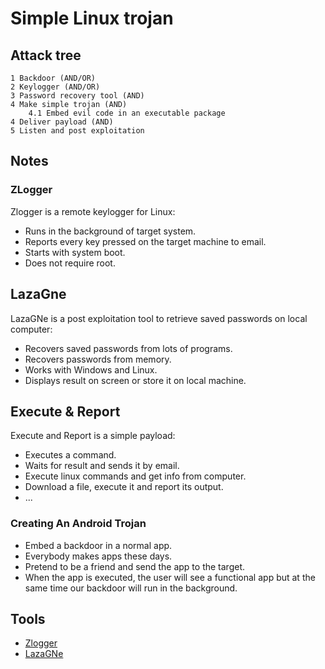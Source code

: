 # Simple Linux trojan

## Attack tree
```text
1 Backdoor (AND/OR)
2 Keylogger (AND/OR)
3 Password recovery tool (AND)
4 Make simple trojan (AND)
    4.1 Embed evil code in an executable package
4 Deliver payload (AND)
5 Listen and post exploitation
```

## Notes

### ZLogger

Zlogger is a remote keylogger for Linux:
* Runs in the background of target system.
* Reports every key pressed on the target machine to email.
* Starts with system boot.
* Does not require root.

## LazaGne

LazaGNe is a post exploitation tool to retrieve saved passwords on local computer:
* Recovers saved passwords from lots of programs.
* Recovers passwords from memory.
* Works with Windows and Linux.
* Displays result on screen or store it on local machine.

## Execute & Report

Execute and Report is a simple payload:
* Executes a command.
* Waits for result and sends it by email.
* Execute linux commands and get info from computer.
* Download a file, execute it and report its output.
* ...

### Creating An Android Trojan

* Embed a backdoor in a normal app.
* Everybody makes apps these days.
* Pretend to be a friend and send the app to the target.
* When the app is executed, the user will see a functional app but at the same time our backdoor will run in the background.

## Tools

* [Zlogger](https://github.com/z00z/ZLogger)
* [LazaGNe](https://github.com/AlessandroZ/LaZagne)

